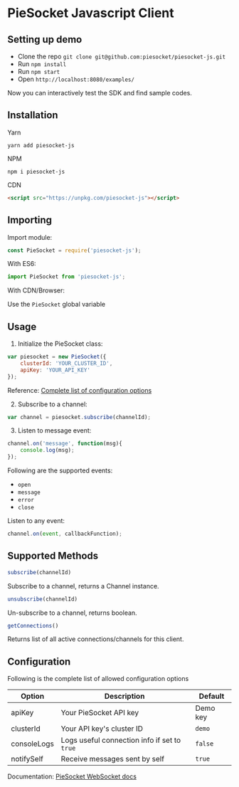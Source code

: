 # PieSocket Javascript Client

## Setting up demo 
- Clone the repo `git clone git@github.com:piesocket/piesocket-js.git`
- Run `npm install`
- Run `npm start`
- Open `http://localhost:8080/examples/`

Now you can interactively test the SDK and find sample codes.

## Installation

Yarn
```
yarn add piesocket-js
```

NPM
```
npm i piesocket-js
```

CDN
```html
<script src="https://unpkg.com/piesocket-js"></script>
```

## Importing

Import module:

```javascript
const PieSocket = require('piesocket-js');
```

With ES6:
```javascript
import PieSocket from 'piesocket-js';
```

With CDN/Browser:


Use the `PieSocket` global variable

## Usage 

1. Initialize the PieSocket class:
```javascript
var piesocket = new PieSocket({
    clusterId: 'YOUR_CLUSTER_ID',
    apiKey: 'YOUR_API_KEY'
});
```

Reference: [Complete list of configuration options](https://github.com/piesocket/piesocket-js#configuration)


2. Subscribe to a channel:
```javascript
var channel = piesocket.subscribe(channelId); 
```


3. Listen to message event:
```javascript
channel.on('message', function(msg){
    console.log(msg);
});
```

Following are the supported events:
  - `open`
  - `message`
  - `error`
  - `close`


Listen to any event:
```javascript
channel.on(event, callbackFunction);
```

## Supported Methods

```javascript
subscribe(channelId)
```
Subscribe to a channel, returns a Channel instance.


```javascript
unsubscribe(channelId)
```
Un-subscribe to a channel, returns boolean.


```javascript
getConnections()
```
Returns list of all active connections/channels for this client.



## Configuration
Following is the complete list of allowed configuration options

| Option                | Description                                     | Default  |
| ----------------------------- | ----------------------------------------------------------------------------- | -------------- |
| apiKey             | Your PieSocket API key                |  Demo key |
| clusterId          | Your API key's cluster ID                       |  `demo` |
| consoleLogs        | Logs useful connection info if set to `true`                       |  `false` |
| notifySelf        | Receive messages sent by self                        |  `true` |

  

Documentation: [PieSocket WebSocket docs](https://piesocket.com/docs)